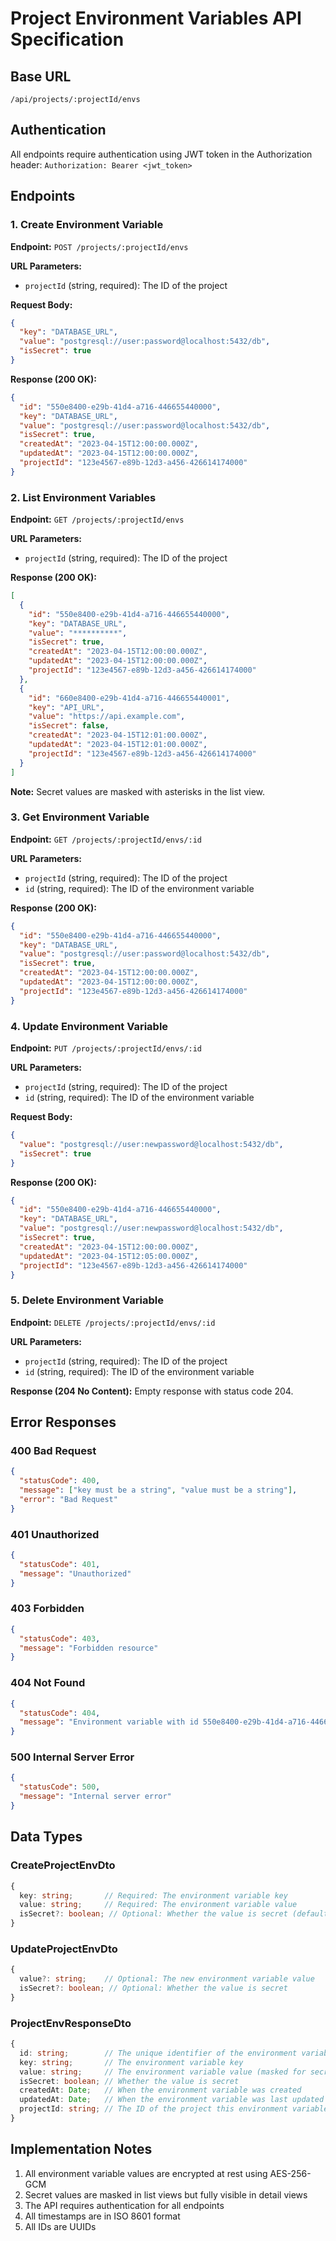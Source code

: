 # Project Environment Variables API Specification

## Base URL
`/api/projects/:projectId/envs`

## Authentication
All endpoints require authentication using JWT token in the Authorization header:
`Authorization: Bearer <jwt_token>`

## Endpoints

### 1. Create Environment Variable
**Endpoint:** `POST /projects/:projectId/envs`

**URL Parameters:**
- `projectId` (string, required): The ID of the project

**Request Body:**
```json
{
  "key": "DATABASE_URL",
  "value": "postgresql://user:password@localhost:5432/db",
  "isSecret": true
}
```

**Response (200 OK):**
```json
{
  "id": "550e8400-e29b-41d4-a716-446655440000",
  "key": "DATABASE_URL",
  "value": "postgresql://user:password@localhost:5432/db",
  "isSecret": true,
  "createdAt": "2023-04-15T12:00:00.000Z",
  "updatedAt": "2023-04-15T12:00:00.000Z",
  "projectId": "123e4567-e89b-12d3-a456-426614174000"
}
```

### 2. List Environment Variables
**Endpoint:** `GET /projects/:projectId/envs`

**URL Parameters:**
- `projectId` (string, required): The ID of the project

**Response (200 OK):**
```json
[
  {
    "id": "550e8400-e29b-41d4-a716-446655440000",
    "key": "DATABASE_URL",
    "value": "**********",
    "isSecret": true,
    "createdAt": "2023-04-15T12:00:00.000Z",
    "updatedAt": "2023-04-15T12:00:00.000Z",
    "projectId": "123e4567-e89b-12d3-a456-426614174000"
  },
  {
    "id": "660e8400-e29b-41d4-a716-446655440001",
    "key": "API_URL",
    "value": "https://api.example.com",
    "isSecret": false,
    "createdAt": "2023-04-15T12:01:00.000Z",
    "updatedAt": "2023-04-15T12:01:00.000Z",
    "projectId": "123e4567-e89b-12d3-a456-426614174000"
  }
]
```

**Note:** Secret values are masked with asterisks in the list view.

### 3. Get Environment Variable
**Endpoint:** `GET /projects/:projectId/envs/:id`

**URL Parameters:**
- `projectId` (string, required): The ID of the project
- `id` (string, required): The ID of the environment variable

**Response (200 OK):**
```json
{
  "id": "550e8400-e29b-41d4-a716-446655440000",
  "key": "DATABASE_URL",
  "value": "postgresql://user:password@localhost:5432/db",
  "isSecret": true,
  "createdAt": "2023-04-15T12:00:00.000Z",
  "updatedAt": "2023-04-15T12:00:00.000Z",
  "projectId": "123e4567-e89b-12d3-a456-426614174000"
}
```

### 4. Update Environment Variable
**Endpoint:** `PUT /projects/:projectId/envs/:id`

**URL Parameters:**
- `projectId` (string, required): The ID of the project
- `id` (string, required): The ID of the environment variable

**Request Body:**
```json
{
  "value": "postgresql://user:newpassword@localhost:5432/db",
  "isSecret": true
}
```

**Response (200 OK):**
```json
{
  "id": "550e8400-e29b-41d4-a716-446655440000",
  "key": "DATABASE_URL",
  "value": "postgresql://user:newpassword@localhost:5432/db",
  "isSecret": true,
  "createdAt": "2023-04-15T12:00:00.000Z",
  "updatedAt": "2023-04-15T12:05:00.000Z",
  "projectId": "123e4567-e89b-12d3-a456-426614174000"
}
```

### 5. Delete Environment Variable
**Endpoint:** `DELETE /projects/:projectId/envs/:id`

**URL Parameters:**
- `projectId` (string, required): The ID of the project
- `id` (string, required): The ID of the environment variable

**Response (204 No Content):**
Empty response with status code 204.

## Error Responses

### 400 Bad Request
```json
{
  "statusCode": 400,
  "message": ["key must be a string", "value must be a string"],
  "error": "Bad Request"
}
```

### 401 Unauthorized
```json
{
  "statusCode": 401,
  "message": "Unauthorized"
}
```

### 403 Forbidden
```json
{
  "statusCode": 403,
  "message": "Forbidden resource"
}
```

### 404 Not Found
```json
{
  "statusCode": 404,
  "message": "Environment variable with id 550e8400-e29b-41d4-a716-446655440000 not found"
}
```

### 500 Internal Server Error
```json
{
  "statusCode": 500,
  "message": "Internal server error"
}
```

## Data Types

### CreateProjectEnvDto
```typescript
{
  key: string;       // Required: The environment variable key
  value: string;     // Required: The environment variable value
  isSecret?: boolean; // Optional: Whether the value is secret (default: false)
}
```

### UpdateProjectEnvDto
```typescript
{
  value?: string;    // Optional: The new environment variable value
  isSecret?: boolean; // Optional: Whether the value is secret
}
```

### ProjectEnvResponseDto
```typescript
{
  id: string;        // The unique identifier of the environment variable
  key: string;       // The environment variable key
  value: string;     // The environment variable value (masked for secrets in list view)
  isSecret: boolean; // Whether the value is secret
  createdAt: Date;   // When the environment variable was created
  updatedAt: Date;   // When the environment variable was last updated
  projectId: string; // The ID of the project this environment variable belongs to
}
```

## Implementation Notes

1. All environment variable values are encrypted at rest using AES-256-GCM
2. Secret values are masked in list views but fully visible in detail views
3. The API requires authentication for all endpoints
4. All timestamps are in ISO 8601 format
5. All IDs are UUIDs 